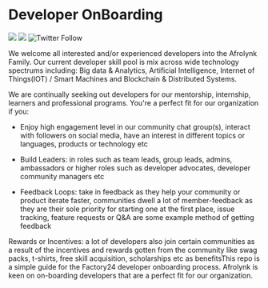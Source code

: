 # Developer OnBoarding

[![](https://img.shields.io/badge/made%20by-Afrolynk-maroon.svg?style=flat-square)](https://afrolynk.com/)
[![](https://img.shields.io/badge/project-Factory24-maroon.svg?style=flat-square)](http://factory24.org/)
![Twitter Follow](https://img.shields.io/twitter/follow/afrolynk?label=Follow&style=social)

We welcome all interested and/or experienced developers into the Afrolynk Family. Our current developer skill pool is mix across wide technology spectrums including: Big data & Analytics, Artificial Intelligence, Internet of Things(IOT) / Smart Machines and Blockchain & Distributed Systems. 

We are continually seeking out developers for our mentorship, internship, learners and professional programs. You're a perfect fit for our organization if you:

 - Enjoy high engagement level in our community chat group(s), interact with followers on social media, have an interest in different topics or languages, products or technology etc

 - Build Leaders: in roles such as team leads, group leads, admins, ambassadors or higher roles such as developer advocates, developer community managers etc

 - Feedback Loops: take in feedback as they help your community or product iterate faster, communities dwell a lot of member-feedback as they are their sole priority for starting one at the first place, issue tracking, feature requests or Q&A are some example method of getting feedback

Rewards or Incentives: a lot of developers also join certain communities as a result of the incentives and rewards gotten from the community like  swag packs, t-shirts, free skill acquisition, scholarships etc as benefitsThis repo is a simple guide for the Factory24 developer onboarding process. Afrolynk is keen on on-boarding developers that are a perfect fit for our organization.
